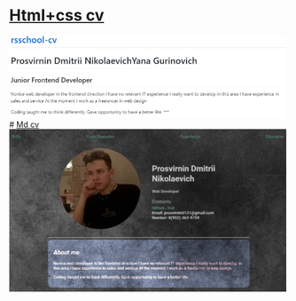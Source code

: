 # <a href="https://17clouds.github.io/rsschool-cv/"> Html+css cv </a>
<img src="https://github.com/17clouds/rsschool-cv/blob/100d17050f6a5f3655b83b6687b60cfa7b1128c2/readme_img/1.png" width="500"> # <a href="https://17clouds.github.io/rsschool-cv/cv"> Md cv </a>
<img src="https://github.com/17clouds/rsschool-cv/blob/100d17050f6a5f3655b83b6687b60cfa7b1128c2/readme_img/2.png" width="500">

